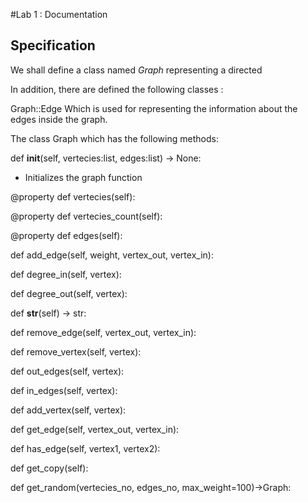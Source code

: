 
#Lab 1 : Documentation
 

## Specification
We shall define a class named *Graph* representing a directed 

In addition, there are defined the following classes :

Graph::Edge
Which is used for representing the information about the edges inside the graph.

The class Graph which has the following methods:

def __init__(self, vertecies:list, edges:list) -> None:
* Initializes the graph function 

@property
def vertecies(self):

@property
def vertecies_count(self):

@property
def edges(self):

def add_edge(self, weight, vertex_out, vertex_in):

def degree_in(self, vertex):

def degree_out(self, vertex):

def __str__(self) -> str:

def remove_edge(self, vertex_out, vertex_in):

def remove_vertex(self, vertex):

def out_edges(self, vertex):

def in_edges(self, vertex):

def add_vertex(self, vertex):

def get_edge(self, vertex_out, vertex_in):

def has_edge(self, vertex1, vertex2):

def get_copy(self):

def get_random(vertecies_no, edges_no, max_weight=100)->Graph:

